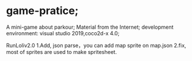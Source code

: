 # game-pratice;
A mini-game about parkour;
Material from the Internet;
development environment: visual studio 2019,coco2d-x 4.0;

RunLoliv2.0
1.Add, json parse，you can add map sprite on map.json
2.fix, most of sprites are used to make spritesheet.